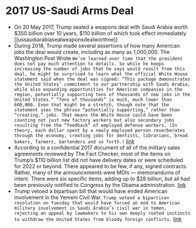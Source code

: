 # 2017 US-Saudi Arms Deal
- On 20 May 2017, Trump sealed a weapons deal with Saudi Arabia worth $350 billion over 10 years, $110 billion of which took effect immediately [[ussaudiarabiasealweaponsdealworthne]]
- During 2018, Trump made several assertions of how many American jobs the deal would create, including as many as 1,000,000. The Washington Post Wrote `We’ve learned over time that the president does not pay much attention to details. So while he keeps increasing the number of jobs that he says would result from this deal, he might be surprised to learn what the official White House statement said when the deal was signed: “This package demonstrates the United States’ commitment to our partnership with Saudi Arabia, while also expanding opportunities for American companies in the region, potentially supporting tens of thousands of new jobs in the United States.” “Tens of thousands” is much, much lower than 600,000. Even that might be a stretch, though note that the statement uses the phrase “potentially supporting,” rather than “creating,” jobs. That means the White House could have been counting not just new factory workers but also secondary jobs resulting from the “feedback” of employed defense workers. (In theory, each dollar spent by a newly employed person reverberates through the economy, creating jobs for dentists, librarians, bread bakers, farmers, bartenders and so forth.)` [link](https://www.washingtonpost.com/politics/2018/10/22/trumps-claim-jobs-saudi-deals-grows-by-leaps-bounds/)
- According to a confidential 2017 document of all of the military sales agreements reviewed by The Fact Checker, most of the items on Trump’s $110 billion list did not have delivery dates or were scheduled for 2022 or beyond. There appeared to be few, if any, signed contracts. Rather, many of the announcements were MOIs — memorandums of intent. There were six specific items, adding up to $28 billion, but all had been previously notified to Congress by the Obama administration. [link](https://www.washingtonpost.com/politics/2018/10/11/trumps-billion-arms-sales-saudi-arabia-still-fake/)
- Trump vetoed a bipartisan bill that would have ended American involvement in the Yemeni Civil War. `Trump vetoed a bipartisan resolution on Tuesday that would have forced an end to American military involvement in Saudi Arabia’s civil war in Yemen, rejecting an appeal by lawmakers to his own deeply rooted instincts to withdraw the United States from bloody foreign conflicts.` [link](https://www.nytimes.com/2019/04/16/us/politics/trump-veto-yemen.html)